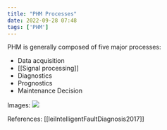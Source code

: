 ```yaml
---
title: "PHM Processes"
date: 2022-09-28 07:48
tags: ['PHM']
---
```


PHM is generally composed of five major processes:
- Data acquisition
- [[Signal processing]]
- Diagnostics
- Prognostics
- Maintenance Decision

Images:
![](https://i.imgur.com/JZZjqdR.png)


References:
[[leiIntelligentFaultDiagnosis2017]]